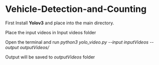 # Vehicle-Detection-and-Counting

First Install **Yolov3** and place into the main directory.

Place the input videos in Input videos folder

Open the terminal and run _python3 yolo_video.py --input inputVideos <fileName> --output outputVideos/_

Output will be saved to _outputVideos_ folder

